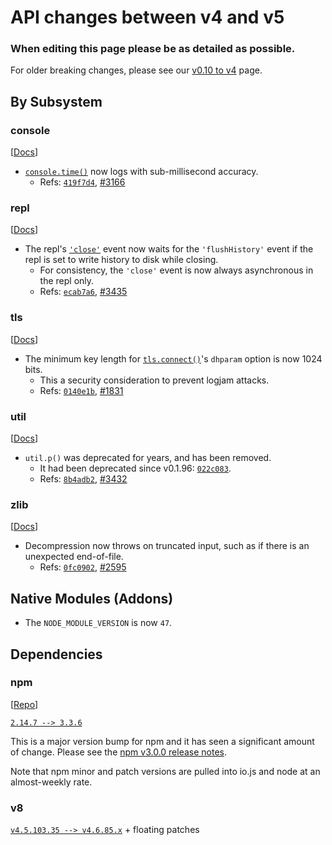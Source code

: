 # API changes between v4 and v5

### When editing this page please be as detailed as possible.

For older breaking changes, please see our [v0.10 to v4](https://github.com/nodejs/node/wiki/API-changes-between-v0.10-and-v4) page.

## By Subsystem

### console

[[Docs](https://nodejs.org/dist/latest-v5.x/docs/api/buffer.html)]

- [`console.time()`](https://nodejs.org/dist/latest-v5.x/docs/api/console.html#console_console_time_label) now logs with sub-millisecond accuracy.
  - Refs: [`419f7d4`](https://github.com/nodejs/node/commit/419f7d472687ba65715b593a2660f12b84ed0ec8), [#3166](https://github.com/nodejs/node/pull/3166)

### repl

[[Docs](https://nodejs.org/dist/latest-v5.x/docs/api/buffer.html)]

- The repl's [`'close'`](https://nodejs.org/dist/latest-v5.x/docs/api/readline.html#readline_event_close) event now waits for the `'flushHistory'` event if the repl is set to write history to disk while closing.
  - For consistency, the `'close'` event is now always asynchronous in the repl only.
  - Refs: [`ecab7a6`](https://github.com/nodejs/node/commit/ecab7a6bee6857a07855bcbf749c75c68502ab49), [#3435](https://github.com/nodejs/node/pull/3435)

### tls

[[Docs](https://nodejs.org/dist/latest-v5.x/docs/api/buffer.html)]

- The minimum key length for [`tls.connect()`](https://nodejs.org/dist/latest-v5.x/docs/api/tls.html#tls_tls_connect_options_callback)'s `dhparam` option is now 1024 bits.
  - This a security consideration to prevent logjam attacks.
  - Refs: [`0140e1b`](https://github.com/nodejs/node/commit/0140e1b5e39342f87133f7f42e9b49a702f69b39), [#1831](https://github.com/nodejs/node/pull/1831)

### util

[[Docs](https://nodejs.org/dist/latest-v5.x/docs/api/buffer.html)]

- `util.p()` was deprecated for years, and has been removed.
  - It had been deprecated since v0.1.96: [`022c083`](https://github.com/nodejs/node/commit/022c0838480ddec334e85dd8a8ca7d376eb26d95).
  - Refs: [`8b4adb2`](https://github.com/nodejs/node/commit/8b4adb267b9320c78e1508b1c973efd256e15b21), [#3432](https://github.com/nodejs/node/pull/3432)

### zlib

[[Docs](https://nodejs.org/dist/latest-v5.x/docs/api/buffer.html)]

- Decompression now throws on truncated input, such as if there is an unexpected end-of-file.
  - Refs: [`0fc0902`](https://github.com/nodejs/node/commit/0fc0902c21c9c9ed180e575f34b9b39366d57685), [#2595](https://github.com/nodejs/node/pull/2595)

## Native Modules (Addons)

- The `NODE_MODULE_VERSION` is now `47`.

## Dependencies

### npm
[[Repo](https://github.com/npm/npm)]

[`2.14.7 --> 3.3.6`](https://github.com/nodejs/node/commits/v5.x/deps/npm)

This is a major version bump for npm and it has seen a significant amount of change. Please see the [npm v3.0.0 release notes](https://github.com/npm/npm/blob/master/CHANGELOG.md#v300-2015-06-25).

Note that npm minor and patch versions are pulled into io.js and node at an almost-weekly rate.

### v8
[`v4.5.103.35 --> v4.6.85.x`](https://github.com/nodejs/node/commits/v5.x/deps/v8) + floating patches
